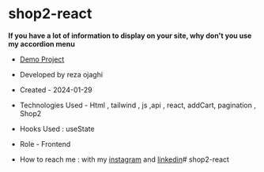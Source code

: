 # shop2-react
**If you have a lot of information to display on your site, why don't you use my accordion menu**



- [Demo Project](https://shop2-react.vercel.app/)
 
- Developed by reza ojaghi

- Created - 2024-01-29

- Technologies Used - Html , tailwind , js  ,api , react, addCart, pagination , Shop2

- Hooks Used : useState 

- Role - Frontend

- How to reach me : with my [instagram](https://www.instagram.com/reza-ojaghi-dro) and [linkedin](https://www.linkedin.com/in/reza-ojaghi-428748280/)# shop2-react
